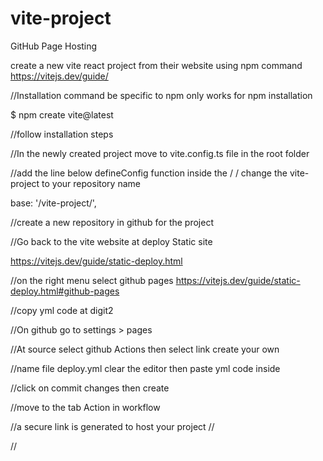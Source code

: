 # vite-project
GitHub Page Hosting

create a new vite react project from their website using npm command
https://vitejs.dev/guide/

//Installation command be specific to npm only works for npm installation

 $ npm create vite@latest
 
 //follow installation steps
 
 //In the newly created project move to vite.config.ts file in the root folder
 
 //add the line below defineConfig function inside the / / change the vite-project to your repository name
 
 base: '/vite-project/',
 
 //create a new repository in github for the project
 
 //Go back to the vite website at deploy Static site
 
 https://vitejs.dev/guide/static-deploy.html
 
 //on the right menu select github pages https://vitejs.dev/guide/static-deploy.html#github-pages
 
 //copy yml code at digit2
 
 //On github go to settings > pages
 
 //At source select github Actions then select link create your own
 
 //name file  deploy.yml clear the editor then paste  yml code inside
 
 //click on commit changes then create
 
 //move to the tab Action in workflow
 
 //a secure link is generated to host your project
 //
 
 //
 
 
 
 
 
